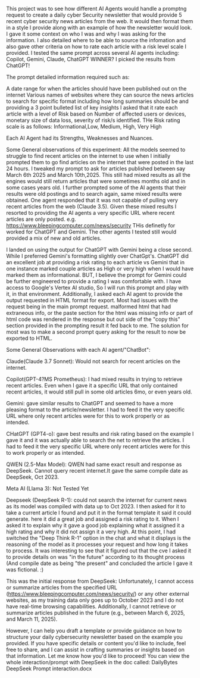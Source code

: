 This project was to see how different AI Agents would handle a promptng request to create a daily cyber Security newsletter that would provide 5 recent cyber security news articles from the web. It would then format them in a style I provide along with an example of how the newsletter would look. I gave it some context on who I was and why I was asking for the information. I also detailed where to be able to source the infomation and also gave other criteria on how to rate each article with a risk level scale I provided.
I tested the same prompt across several AI agents including: Copilot, Gemini, Claude, ChatGPT
WINNER? I picked the results from ChatGPT!

The prompt detailed information required such as:

A date range for when the articles should have been published out on the internet
Various names of websites where they can source the news articles to search for
specific format including how long summaries should be and providing a 3 point bulleted list of key insights
I asked that it rate each article with a level of Risk based on Number of affected users or devices, monetary size of data loss, severity of risk/s identified. THe Risk rating scale is as follows: Informational,Low, Medium, High, Very High

Each AI Agent had its Strengths, Weaknesses and Nuances.

Some General observations of this experiment:
All the models seemed to struggle to find recent articles on the internet to use when I initially prompted them to go find articles on the internet that were posted in the last 24 hours. I tweaked my prompt to ask for articles published between say March 6th 2025 and March 10th,2025. This still had mixed results as all the engines would still return articles that were sometimes months old and in some cases years old. I further prompted some of the AI agents that their results were old postings and to search again, same mixed results were obtained. One agent responded that it was not capable of pulling very recent articles from the web (Claude 3.5).
Given these mixed results I resorted to providing the AI agents a very specific URL where recent articles are only posted. e.g.
https://www.bleepingcomputer.com/news/security
THis definetly for worked for ChatGPT and Gemini. The other agents I tested still would provided a mix of new and old articles.

I landed on using the output for ChatGPT with Gemini being a close second. While I preferred Gemini's formatting slightly over ChatGpt's. ChatGPT did an excellent job at providing a risk rating to each article vs Gemini that in one instance marked couple articles as High or very high when I would have marked them as informational. BUT, I believe the prompt for Gemini could be further engineered to provide a rating I was comfortable with. I have access to Google's Vertex AI studio, So I will run this prompt and play with it, in that environment.
Additionally, I asked each AI agent to provide the output requested in HTML format for export. Most had issues with the request being in the main prompt request. malformed html that had extraneous info, or the paste section for the html was missing info or part of html code was rendered in the response but out side of the "copy this" section provided in the prompting result it fed back to me.
The solution for most was to make a second prompt query asking for the result to now be exported to HTML.




Some General Observations with each AI agent/"ChatBot":

Claude(Claude 3.7 Sonnet): Would not search for recent articles on the internet.

Copilot(GPT-4?MS Prometheus): I had mixed results in trying to retrieve recent articles. Even when I gave it a specific URL that only contained recent articles, it would still pull in some old articles 6mo, or even years old. 

Gemini: gave similar results to ChatGPT and seemed to have a more pleasing format to the article/newsletter. I had to feed it the very specific URL where only recent articles were for this to work properly or as intended.

CHatGPT (GPT4-o): gave best results and risk rating based on the example I gave it and it was actually able to search the net to retrieve the articles. I had to feed it the very specific URL where only recent articles were for this to work properly or as intended.

QWEN (2.5-Max Model): QWEN had same exact result and response as DeepSeek. Cannot query recent internet.It gave the same compile date as DeepSeek, Oct 2023.

Meta AI (Llama 3): Not Tested Yet

Deepseek (DeepSeek R-1): could not search the internet for current news as its model was compiled with data up to Oct 2023. 
I then asked for it to take a current article I found and put it in the format template it said it could generate. here it did a great job and assigned a risk rating to it. When I asked it to explain why it gave a good job explaining what it assigned it a high rating and why it did not assign it a very high. At this point, I had switched the "Deep Think R-1" option in the chat and what it displays is the reasoning of the model as it processes your request and how long it takes to process. It was interesting to see that it figured out that the cve I asked it to provide details on was "in the future" according to its thought process (And compile date as being "the present" and concluded the article I gave it was fictional. :)

This was the initial response from DeepSeek:
Unfortunately, I cannot access or summarize articles from the specified URL (https://www.bleepingcomputer.com/news/security/) or any other external websites, as my training data only goes up to October 2023 and I do not have real-time browsing capabilities. Additionally, I cannot retrieve or summarize articles published in the future (e.g., between March 6, 2025, and March 11, 2025).

However, I can help you draft a template or provide guidance on how to structure your daily cybersecurity newsletter based on the example you provided. If you have specific details or content you'd like to include, feel free to share, and I can assist in crafting summaries or insights based on that information. Let me know how you'd like to proceed!
You can view the whole interaction/prompt with DeepSeek in the doc called: DailyBytes DeepSeek Prompt interaction.docx
